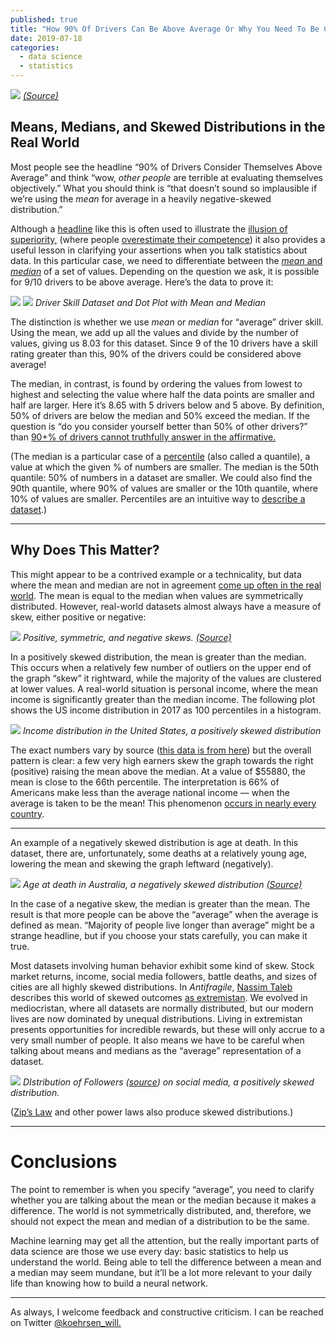 ```yaml
---
published: true
title: "How 90% Of Drivers Can Be Above Average Or Why You Need To Be Careful When Talking Statistics"
date: 2019-07-18
categories:
  - data science
  - statistics
---
```

![](https://miro.medium.com/max/2000/1*9SkRgtP3zFvFpTCU4iZZ_g.png?q=20)
*[(Source)](https://io9.gizmodo.com/the-mysterious-law-that-governs-the-size-of-your-city-1479244159?)*

## Means, Medians, and Skewed Distributions in the Real World

Most people see the headline “90% of Drivers Consider Themselves Above Average” and think “wow, _other people_ are terrible at evaluating themselves objectively.” What you should think is “that doesn’t sound so implausible if we’re using the _mean_ for average in a heavily negative-skewed distribution.”

Although a [headline](https://www.edsurge.com/news/2018-05-24-most-professors-think-they-re-above-average-teachers-and-that-s-a-problem?) like this is often used to illustrate the [illusion of superiority,](https://en.wikipedia.org/wiki/Illusory_superiority?) (where people [overestimate their competence](https://www.apa.org/monitor/feb03/overestimate?)) it also provides a useful lesson in clarifying your assertions when you talk statistics about data. In this particular case, we need to differentiate between the [_mean_ and _median_](https://www.purplemath.com/modules/meanmode.htm?) of a set of values. Depending on the question we ask, it is possible for 9/10 drivers to be above average. Here’s the data to prove it:

![](https://miro.medium.com/max/2000/1*KOKm2X_klKNDXyl0qvTc2A.png?q=20)
![](https://miro.medium.com/max/2000/1*g8ATtDnfBaDKuacpAauy9Q.png?q=20)
*Driver Skill Dataset and Dot Plot with Mean and Median*

The distinction is whether we use _mean_ or _median_ for “average” driver skill. Using the mean, we add up all the values and divide by the number of values, giving us 8.03 for this dataset. Since 9 of the 10 drivers have a skill rating greater than this, 90% of the drivers could be considered above average!

The median, in contrast, is found by ordering the values from lowest to highest and selecting the value where half the data points are smaller and half are larger. Here it’s 8.65 with 5 drivers below and 5 above. By definition, 50% of drivers are below the median and 50% exceed the median. If the question is “do you consider yourself better than 50% of other drivers?” than [90+% of drivers cannot truthfully answer in the affirmative.](https://gigaom.com/2014/08/19/93-of-us-think-we-are-above-average/?)

(The median is a particular case of a [percentile](https://www.mathsisfun.com/data/percentiles.html?) (also called a quantile), a value at which the given % of numbers are smaller. The median is the 50th quantile: 50% of numbers in a dataset are smaller. We could also find the 90th quantile, where 90% of values are smaller or the 10th quantile, where 10% of values are smaller. Percentiles are an intuitive way to [describe a dataset](https://pandas.pydata.org/pandas-docs/stable/reference/api/pandas.DataFrame.describe.html?).)

<!--more-->

* * *

## Why Does This Matter?

This might appear to be a contrived example or a technicality, but data where the mean and median are not in agreement [come up often in the real world](https://sciencestruck.com/types-of-skewed-distribution-with-real-life-examples?). The mean is equal to the median when values are symmetrically distributed. However, real-world datasets almost always have a measure of skew, either positive or negative:

![](https://miro.medium.com/max/2000/1*9451kH1-GPqdNyWdehmPeQ.jpeg?q=20)
*Positive, symmetric, and negative skews. [(Source)](https://www.google.com/url?sa=i&&cd=&cad=rja&uact=8&ved=2ahUKEwjF_OTDur7jAhVwmuAKHUbnD90Qjhx6BAgBEAM&url=https%3A%2F%2Fcodeburst.io%2F2-important-statistics-terms-you-need-to-know-in-data-science-skewness-and-kurtosis-388fef94eeaa&psig=AOvVaw1BPBjo4PiSITF4axKZ9hcR&ust=1563538846161292)*

In a positively skewed distribution, the mean is greater than the median. This occurs when a relatively few number of outliers on the upper end of the graph “skew” it rightward, while the majority of the values are clustered at lower values. A real-world situation is personal income, where the mean income is significantly greater than the median income. The following plot shows the US income distribution in 2017 as 100 percentiles in a histogram.

![](https://miro.medium.com/max/2000/1*AuiuF_8i-xX28ojpOjfWkw.png?q=20)
*Income distribution in the United States, a positively skewed distribution*

The exact numbers vary by source ([this data is from here](https://dqydj.com/united-states-income-brackets-percentiles/?)) but the overall pattern is clear: a few very high earners skew the graph towards the right (positive) raising the mean above the median. At a value of $55880, the mean is close to the 66th percentile. The interpretation is 66% of Americans make less than the average national income — when the average is taken to be the mean! This phenomenon [occurs in nearly every country](https://blog.datawrapper.de/weekly-chart-income/?).

* * *

An example of a negatively skewed distribution is age at death. In this dataset, there are, unfortunately, some deaths at a relatively young age, lowering the mean and skewing the graph leftward (negatively).

![](https://miro.medium.com/max/2000/1*jW9Zwvr5pPmVZcdQ72Gtiw.jpeg?q=20)
*Age at death in Australia, a negatively skewed distribution [(Source)](http://www.tussursilk.com/tag/skewed-distribution/?)*

In the case of a negative skew, the median is greater than the mean. The result is that more people can be above the “average” when the average is defined as mean. “Majority of people live longer than average” might be a strange headline, but if you choose your stats carefully, you can make it true.

Most datasets involving human behavior exhibit some kind of skew. Stock market returns, income, social media followers, battle deaths, and sizes of cities are all highly skewed distributions. In _Antifragile_, [Nassim Taleb](https://en.wikipedia.org/wiki/Nassim_Nicholas_Taleb?) describes this world of skewed outcomes [as extremistan](https://kmci.org/alllifeisproblemsolving/archives/black-swan-ideas-mediocristan-extremistan-and-randomness/?). We evolved in mediocristan, where all datasets are normally distributed, but our modern lives are now dominated by unequal distributions. Living in extremistan presents opportunities for incredible rewards, but these will only accrue to a very small number of people. It also means we have to be careful when talking about means and medians as the “average” representation of a dataset.

![](https://miro.medium.com/max/2000/1*HmMDWZ-X6JQOp7xQOWS7Nw.png?q=20)
*DIstribution of Followers ([source](https://www.google.com/url?sa=i&&cd=&cad=rja&uact=8&ved=2ahUKEwinz9jmgr_jAhWMneAKHYzOAkkQjhx6BAgBEAM&url=https%3A%2F%2Fwww.researchgate.net%2Ffigure%2FDistribution-of-the-number-of-followers-denoted-as-n-f-across-all-Weibo-users-We_fig2_316617734&psig=AOvVaw344DELPIhEN6dzawiErju_&ust=1563558251551513)) on social media, a positively skewed distribution.*

([Zip’s Law](https://io9.gizmodo.com/the-mysterious-law-that-governs-the-size-of-your-city-1479244159?) and other power laws also produce skewed distributions.)

* * *

# Conclusions

The point to remember is when you specify “average”, you need to clarify whether you are talking about the mean or the median because it makes a difference. The world is not symmetrically distributed, and, therefore, we should not expect the mean and median of a distribution to be the same.

Machine learning may get all the attention, but the really important parts of data science are those we use every day: basic statistics to help us understand the world. Being able to tell the difference between a mean and a median may seem mundane, but it’ll be a lot more relevant to your daily life than knowing how to build a neural network.

* * *

As always, I welcome feedback and constructive criticism. I can be reached on Twitter [@koehrsen_will.](http://twitter.com/@koehrsen_will?)

